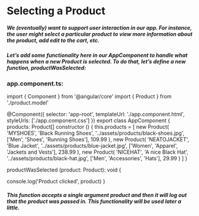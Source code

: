 # Selecting a Product

##### We (eventually) want to support user interaction in our app. For instance, the user might select a particular product to view more information about the product, add edit to the cart, etc.

##### Let’s add some functionality here in our AppComponent to handle what happens when a new Product is selected. To do that, let’s define a new function, productWasSelected:

### app.component.ts:

import { Component } from '@angular/core'
import { Product } from './product.model'

@Component({
selector: 'app-root',
templateUrl: './app.component.html',
styleUrls: ['./app.component.css']
})
export class AppComponent {
products: Product[] <!-- // Here we will display the products declared in constructor below -->
constructor () {
this.products = [
new Product(
'MYSHOES',
'Black Running Shoes',
'../assets/products/black-shoes.jpg',
['Men', 'Shoes', 'Running Shoes'],
109.99
),
new Product(
'NEATOJACKET',
'Blue Jacket',
'../assets/products/blue-jacket.jpg',
['Women', 'Apparel', 'Jackets and Vests'],
238.99
),
new Product(
'NICEHAT',
'A nice Black Hat',
'../assets/products/black-hat.jpg',
['Men', 'Accessories', 'Hats'],
29.99
)
]
}

<!-- // Here we can add the functionality to to the product showing details os choosen product -->

productWasSelected (product: Product): void {

<!-- // just for check the parameter product will be displayed after selecting product -->

console.log('Product clicked', product)
}

##### This function accepts a single argument product and then it will log out that the product was passed in. This functionality will be used later a little.
